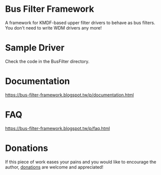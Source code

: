 # Bus Filter Framework
A framework for KMDF-based upper filter drivers to behave as bus filters. You don't need to write WDM drivers any more!
# Sample Driver
Check the code in the BusFilter directory.
# Documentation
https://bus-filter-framework.blogspot.tw/p/documentation.html
# FAQ
https://bus-filter-framework.blogspot.tw/p/faq.html
# Donations
If this piece of work eases your pains and you would like to encourage the author, [donations](http://adf.ly/21617991/banner/bus-filter-framework.blogspot.com/p/donation.html) are welcome and appreciated!
